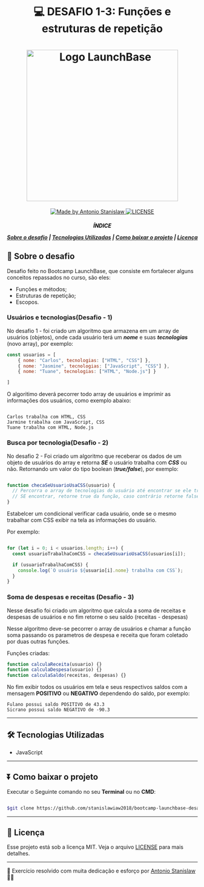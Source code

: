 <h1 align="center">

:computer: **DESAFIO 1-3**: Funções e estruturas de repetição

</h1>

<h1 align="center">
    <img alt="Logo LaunchBase" src="https://storage.googleapis.com/golden-wind/bootcamp-launchbase/logo.png" width="400px">
</h1>

<p align="center">
    <a href="https://www.linkedin.com/in/antonio-stanislaw-dos-santos-47a077106/">
        <img alt="Made by Antonio Stanislaw" src="https://img.shields.io/badge/made%20by-Antonio Stanislaw-%23ee9538">
    </a>
    <a href="LICENSE">
        <img alt="LICENSE" src="https://img.shields.io/badge/license-MIT-%23ee9538">
    </a>

</p>

<h5 align="center">
<p style=color:black>ÍNDICE</P>

[Sobre o desafio](#-Sobre-o-desafio) | [Tecnologias Utilizadas](#-Tecnologias-Utilizadas) | [Como baixar o projeto](#-Como-baixar-o-projeto) | [Licença](#-Licença)

</h5>

## 🚀 Sobre o desafio

Desafio feito no Bootcamp LaunchBase, que consiste em fortalecer alguns conceitos repassados no curso, são eles:

- Funções e métodos;
- Estruturas de repetição;
- Escopos. 


### Usuários e tecnologias(Desafio - 1)

No desafio 1 - foi criado um algoritmo que armazena em um array de usuários (objetos), onde cada usuário terá um ***nome*** e suas ***tecnologias*** (novo array), por exemplo:

```js
const usuarios = [
    { nome: "Carlos", tecnologias: ["HTML", "CSS"] },
    { nome: "Jasmine", tecnologias: ["JavaScript", "CSS"] },
    { nome: "Tuane", tecnologias: ["HTML", "Node.js"] }

]

```

O algoritimo deverá pecorrer todo array de usuários e imprimir as informações dos usuários, como exemplo abaixo:

```

Carlos trabalha com HTML, CSS
Jarmine trabalha com JavaScript, CSS
Tuane trabalha com HTML, Node.js

```

### Busca por tecnologia(Desafio - 2)

No desafio 2 - Foi criado um algoritmo que receberar os dados de um objeto de usuários do array e retorna ***SE*** o usuário trabalha com ***CSS*** ou não. Retornando um valor do tipo boolean (***true/false***), por exemplo:

```js

function checaSeUsuarioUsaCSS(usuario) {
  // Percorra o array de tecnologias do usuário até encontrar se ele trabalha com CSS
  // SE encontrar, retorne true da função, caso contrário retorne false
}

```

Estabelcer um condicional verificar cada usuário, onde se o mesmo trabalhar com CSS exibir na tela as informações do usuário.

Por exemplo:

```js

for (let i = 0; i < usuarios.length; i++) {
  const usuarioTrabalhaComCSS = checaSeUsuarioUsaCSS(usuarios[i]);

  if (usuarioTrabalhaComCSS) {
    console.log(`O usuário ${usuario[i].nome} trabalha com CSS`);
  }
}

```

### Soma de despesas e receitas (Desafio - 3)

Nesse desafio foi criado um algoritmo que calcula a soma de receitas e despesas de usuários e no fim retorne o seu saldo (receitas - despesas)

Nesse algoritmo deve-se pecorrer o array de usuários e chamar a função soma passando os parametros de despesa e receita que foram coletado por duas outras funções.

Funções criadas:

```js
function calculaReceita(usuario) {}
function calculaDespesa(usuario) {}
function calculaSaldo(receitas, despesas) {}
```

No fim exibir todos os usuários em tela e seus respectivos saldos com a mensagem **POSITIVO** ou **NEGATIVO** dependendo do saldo, por exemplo:

```
Fulano possui saldo POSITIVO de 43.3
Sicrano possui saldo NEGATIVO de -90.3
```
---

## 🛠️ Tecnologias Utilizadas

- JavaScript

---

## ⏬ Como baixar o projeto
Executar o Seguinte comando no seu **Terminal** ou no **CMD**:

```bash

$git clone https://github.com/stanislawiaw2018/bootcamp-launchbase-desafio1-3.git

```

---

## 📝 Licença

Esse projeto está sob a licença MIT. Veja o arquivo [LICENSE](LICENSE) para mais detalhes.

---
:rocket: Exercício resolvido com muita dedicação e esforço por [Antonio Stanislaw](https://www.linkedin.com/in/antonio-stanislaw-dos-santos-47a077106/) :man_technologist: